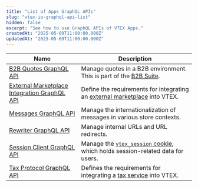 ```yaml
---
title: "List of Apps GraphQL APIs"
slug: "vtex-io-graphql-api-list"
hidden: false
excerpt: "See how to use GraphQL APIs of VTEX Apps."
createdAt: "2025-05-09T11:00:00.000Z"
updatedAt: "2025-05-09T11:00:00.000Z"
---
```

|Name|Description|
|-|-|
|[B2B Quotes GraphQL API](https://developers.vtex.com/docs/apps/vtex.b2b-quotes-graphql/b2bquotes-graphql-api)|Manage quotes in a B2B environment. This is part of the [B2B Suite](https://developers.vtex.com/docs/apps/vtex.b2b-suite).|
|[External Marketplace Integration GraphQL API](https://developers.vtex.com/docs/guides/external-marketplace-integration-app-graphql-api)|Define the requirements for integrating an [external marketplace](https://developers.vtex.com/docs/guides/external-marketplace-integration-guide) into VTEX.|
|[Messages GraphQL API](https://developers.vtex.com/docs/apps/vtex.messages/messages-graphql-api)|Manage the internationalization of messages in various store contexts.|
|[Rewriter GraphQL API](https://developers.vtex.com/docs/apps/vtex.rewriter/rewriter-graphql-api)|Manage internal URLs and URL redirects.|
|[Session Client GraphQL API](https://developers.vtex.com/docs/apps/vtex.session-client@1.0.5/session-client-graphql-api)|Manage the [`vtex_session` cookie](https://developers.vtex.com/docs/guides/sessions-system-overview#vtexsession-cookie), which holds session-related data for users.|
|[Tax Protocol GraphQL API](https://developers.vtex.com/docs/apps/vtex.tax-protocol-example/tax-protocol-graphql-api)|Defines the requirements for integrating a [tax service](https://developers.vtex.com/docs/guides/tax-services-overview) into VTEX.|
